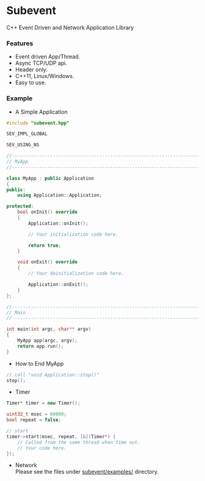 Subevent
========

C++ Event Driven and Network Application Library

### Features
* Event driven App/Thread.
* Async TCP/UDP api.
* Header only.
* C++11, Linux/Windows.
* Easy to use.

### Example
* A Simple Application
```C++
#include "subevent.hpp"

SEV_IMPL_GLOBAL

SEV_USING_NS

//---------------------------------------------------------------------------//
// MyApp
//---------------------------------------------------------------------------//

class MyApp : public Application
{
public:
    using Application::Application;

protected:
    bool onInit() override
    {
        Application::onInit();

        // Your initialization code here.

        return true;
    }

    void onExit() override
    {
        // Your deinitialization code here.

        Application::onExit();
    }
};

//---------------------------------------------------------------------------//
// Main
//---------------------------------------------------------------------------//

int main(int argc, char** argv)
{
    MyApp app(argc, argv);
    return app.run();
}
```
* How to End MyApp
```C++
// call "void Application::stop()"
stop();
```
* Timer
```C++
Timer* timer = new Timer();

uint32_t msec = 60000;
bool repeat = false;

// start
timer->start(msec, repeat, [&](Timer*) {
    // Called from the same thread when time out.
    // Your code here.
});
```
* Network  
Please see the files under [subevent/examples/](https://github.com/Ichishino/subevent/tree/master/examples) directory.
